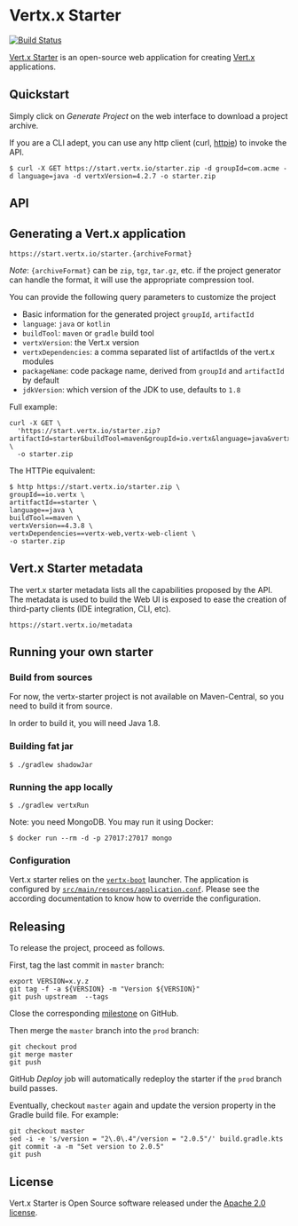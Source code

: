 # Vertx.x Starter

[![Build Status](https://github.com/vert-x3/vertx-starter/workflows/CI/badge.svg)](https://github.com/vert-x3/vertx-starter/actions?query=workflow%3ACI)

[Vert.x Starter](https://start.vertx.io) is an open-source web application for creating [Vert.x](https://vertx.io/) applications.

## Quickstart

Simply click on _Generate Project_ on the web interface to download a project archive.

If you are a CLI adept, you can use any http client (curl, [httpie](https://httpie.org/)) to invoke the API.

```
$ curl -X GET https://start.vertx.io/starter.zip -d groupId=com.acme -d language=java -d vertxVersion=4.2.7 -o starter.zip
```

## API

## Generating a Vert.x application

```
https://start.vertx.io/starter.{archiveFormat}
```

*Note*: `{archiveFormat}` can be `zip`, `tgz`, `tar.gz`, etc. if the project generator can handle the format, it will use the appropriate compression tool.

You can provide the following query parameters to customize the project

- Basic information for the generated project `groupId`, `artifactId`
- `language`: `java` or `kotlin`
- `buildTool`: `maven` or `gradle` build tool
- `vertxVersion`: the Vert.x version
- `vertxDependencies`: a comma separated list of artifactIds of the vert.x modules
- `packageName`: code package name, derived from `groupId` and `artifactId` by default
- `jdkVersion`: which version of the JDK to use, defaults to `1.8`

Full example:

```
curl -X GET \
  'https://start.vertx.io/starter.zip?artifactId=starter&buildTool=maven&groupId=io.vertx&language=java&vertxDependencies=&vertxVersion=4.2.7' \
  -o starter.zip
```

The HTTPie equivalent:

```
$ http https://start.vertx.io/starter.zip \
groupId==io.vertx \
artitfactId==starter \
language==java \
buildTool==maven \
vertxVersion==4.3.8 \
vertxDependencies==vertx-web,vertx-web-client \
-o starter.zip
```

## Vert.x Starter metadata

The vert.x starter metadata lists all the capabilities proposed by the API. The metadata is used to build the Web UI is exposed to ease the creation of third-party clients (IDE integration, CLI, etc).

```
https://start.vertx.io/metadata
```

## Running your own starter

### Build from sources

For now, the vertx-starter project is not available on Maven-Central, so you need to build it from source.

In order to build it, you will need Java 1.8.

### Building fat jar

```
$ ./gradlew shadowJar
```

### Running the app locally

```
$ ./gradlew vertxRun
```

Note: you need MongoDB.
You may run it using Docker:

```
$ docker run --rm -d -p 27017:27017 mongo
```

### Configuration

Vert.x starter relies on the [`vertx-boot`](https://github.com/jponge/vertx-boot) launcher.
The application is configured by [`src/main/resources/application.conf`](./src/main/resources/application.conf).
Please see the according documentation to know how to override the configuration.

## Releasing

To release the project, proceed as follows.

First, tag the last commit in `master` branch:

```
export VERSION=x.y.z
git tag -f -a ${VERSION} -m "Version ${VERSION}"
git push upstream  --tags
```

Close the corresponding [milestone](https://github.com/vert-x3/vertx-starter/milestones) on GitHub.

Then merge the `master` branch into the `prod` branch:

```
git checkout prod
git merge master
git push
```

GitHub _Deploy_ job will automatically redeploy the starter if the `prod` branch build passes.

Eventually, checkout `master` again and update the version property in the Gradle build file.
For example:

```
git checkout master
sed -i -e 's/version = "2\.0\.4"/version = "2.0.5"/' build.gradle.kts
git commit -a -m "Set version to 2.0.5"
git push
```

## License

Vert.x Starter is Open Source software released under the [Apache 2.0 license](https://www.apache.org/licenses/LICENSE-2.0.html).
